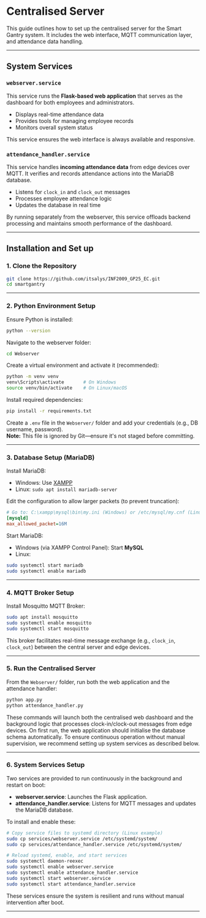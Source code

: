# Centralised Server

This guide outlines how to set up the centralised server for the Smart Gantry system. It includes the web interface, MQTT communication layer, and attendance data handling.

---

## System Services

### `webserver.service`
This service runs the **Flask-based web application** that serves as the dashboard for both employees and administrators.

- Displays real-time attendance data  
- Provides tools for managing employee records  
- Monitors overall system status  

This service ensures the web interface is always available and responsive.

### `attendance_handler.service`
This service handles **incoming attendance data** from edge devices over MQTT. It verifies and records attendance actions into the MariaDB database.

- Listens for `clock_in` and `clock_out` messages  
- Processes employee attendance logic  
- Updates the database in real time  

By running separately from the webserver, this service offloads backend processing and maintains smooth performance of the dashboard.

---

## Installation and Set up

### 1. Clone the Repository

```bash
git clone https://github.com/itsalys/INF2009_GP25_EC.git
cd smartgantry
```

---

### 2. Python Environment Setup

Ensure Python is installed:

```bash
python --version
```

Navigate to the webserver folder:

```bash
cd Webserver
```

Create a virtual environment and activate it (recommended):

```bash
python -m venv venv
venv\Scripts\activate       # On Windows
source venv/bin/activate    # On Linux/macOS
```

Install required dependencies:

```bash
pip install -r requirements.txt
```

Create a `.env` file in the `Webserver/` folder and add your credentials (e.g., DB username, password).  
**Note:** This file is ignored by Git—ensure it's not staged before committing.

---

### 3. Database Setup (MariaDB)

Install MariaDB:

- Windows: Use [XAMPP](https://www.apachefriends.org/)
- Linux: `sudo apt install mariadb-server`

Edit the configuration to allow larger packets (to prevent truncation):

```ini
# Go to: C:\xampp\mysql\bin\my.ini (Windows) or /etc/mysql/my.cnf (Linux)
[mysqld]
max_allowed_packet=16M
```

Start MariaDB:

- Windows (via XAMPP Control Panel): Start **MySQL**
- Linux:

```bash
sudo systemctl start mariadb
sudo systemctl enable mariadb
```

---

### 4. MQTT Broker Setup

Install Mosquitto MQTT Broker:

```bash
sudo apt install mosquitto
sudo systemctl enable mosquitto
sudo systemctl start mosquitto
```

This broker facilitates real-time message exchange (e.g., `clock_in`, `clock_out`) between the central server and edge devices.

---

### 5. Run the Centralised Server

From the `Webserver/` folder, run both the web application and the attendance handler:

```bash
python app.py
python attendance_handler.py
```

These commands will launch both the centralised web dashboard and the background logic that processes clock-in/clock-out messages from edge devices. On first run, the web application should initialise the database schema automatically. To ensure continuous operation without manual supervision, we recommend setting up system services as described below.


---

### 6. System Services Setup

Two services are provided to run continuously in the background and restart on boot:

- **webserver.service**: Launches the Flask application.
- **attendance_handler.service**: Listens for MQTT messages and updates the MariaDB database.

To install and enable these:

```bash
# Copy service files to systemd directory (Linux example)
sudo cp services/webserver.service /etc/systemd/system/
sudo cp services/attendance_handler.service /etc/systemd/system/

# Reload systemd, enable, and start services
sudo systemctl daemon-reexec
sudo systemctl enable webserver.service
sudo systemctl enable attendance_handler.service
sudo systemctl start webserver.service
sudo systemctl start attendance_handler.service
```

These services ensure the system is resilient and runs without manual intervention after boot.

---


